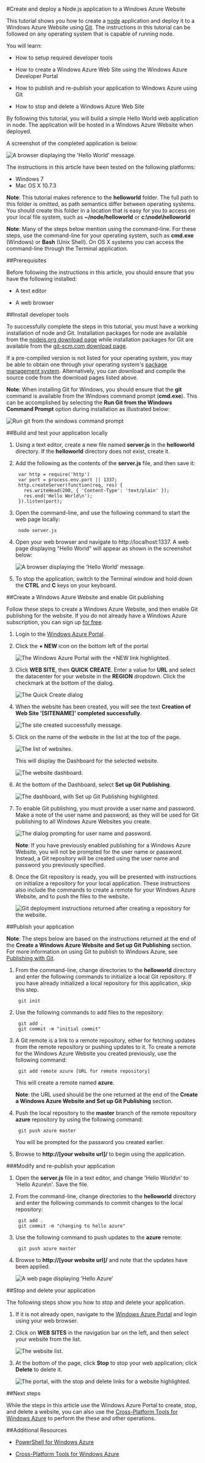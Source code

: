 <properties linkid="dev-nodejs-website" urldisplayname="Node.js Website" headerexpose pagetitle="Node.js Application using a Windows Azure Website" metakeywords="Azure Node.js tutorial, Azure Node.js, Azure Node.js tutorial" footerexpose="" metadescription="A tutorial that demonstrates deploying a Node.js application to a Windows Azure Website" umbraconavihide="0" disquscomments="1"></properties>

#Create and deploy a Node.js application to a Windows Azure Website

This tutorial shows you how to create a [node] application and deploy it to a Windows Azure Website using [Git]. The instructions in this tutorial can be followed on any operating system that is capable of running node.

You will learn:

* How to setup required developer tools

* How to create a Windows Azure Web Site using the Windows Azure Developer Portal

* How to publish and re-publish your application to Windows Azure using Git

* How to stop and delete a Windows Azure Web Site

By following this tutorial, you will build a simple Hello World web application in node. The application will be hosted in a Windows Azure Website when deployed.
 
A screenshot of the completed application is below:

![A browser displaying the 'Hello World' message.][helloworld-completed]

The instructions in this article have been tested on the following platforms:

* Windows 7
* Mac OS X 10.7.3

**Note**: This tutorial makes reference to the **helloworld** folder. The full path to this folder is omitted, as path semantics differ between operating systems. You should create this folder in a location that is easy for you to access on your local file system, such as **~/node/helloworld** or **c:\node\helloworld**

**Note**: Many of the steps below mention using the command-line. For these steps, use the command-line for your operating system, such as **cmd.exe** (Windows) or **Bash** (Unix Shell). On OS X systems you can access the command-line through the Terminal application.

##Prerequisites

Before following the instructions in this article, you should ensure that you have the following installed:

* A text editor

* A web browser

##Install developer tools

To successfully complete the steps in this tutorial, you must have a working installation of node and Git. Installation packages for node are available from the [nodejs.org download page] while installation packages for Git are available from the [git-scm.com download page].

If a pre-compiled version is not listed for your operating system, you may be able to obtain one through your operating system's [package management system]. Alternatively, you can download and compile the source code from the download pages listed above.

**Note**: When installing Git for Windows, you should ensure that the **git** command is available from the Windows command prompt (**cmd.exe**). This can be accomplished by selecting the **Run Git from the Windows Command Prompt** option during installation as illustrated below:

![Run git from the windows command prompt][windows-git-setup-path]

##Build and test your application locally

1. Using a text editor, create a new file named **server.js** in the **helloworld** directory. If the **helloworld** directory does not exist, create it.

2. Add the following as the contents of the **server.js** file, and then save it:

        var http = require('http')
        var port = process.env.port || 1337;
        http.createServer(function(req, res) {
          res.writeHead(200, { 'Content-Type': 'text/plain' });
          res.end('Hello World\n');
        }).listen(port);

3. Open the command-line, and use the following command to start the web page locally:

        node server.js

4. Open your web browser and navigate to http://localhost:1337. A web page displaying "Hello World" will appear as shown in the screenshot below:

    ![A browser displaying the 'Hello World' message.][helloworld-localhost]

5. To stop the application, switch to the Terminal window and hold down the **CTRL** and **C** keys on your keyboard.

##Create a Windows Azure Website and enable Git publishing

Follow these steps to create a Windows Azure Website, and then enable Git publishing for the website. If you do not already have a Windows Azure subscription, you can sign up [for free].

1. Login to the [Windows Azure Portal].

2. Click the **+ NEW** icon on the bottom left of the portal

    ![The Windows Azure Portal with the +NEW link highlighted.][portal-new-website]

3. Click **WEB SITE**, then **QUICK CREATE**. Enter a value for **URL** and select the datacenter for your website in the **REGION** dropdown. Click the checkmark at the bottom of the dialog.

    ![The Quick Create dialog][portal-quick-create]

4. When the website has been created, you will see the text **Creation of Web Site '[SITENAME]' completed successfully**. 

	![The site created successfully message.][portal-website-created]

5. Click on the name of the website in the list at the top of the page.

	![The list of websites.][portal-website-list]

	This will display the Dashboard for the selected website.

	![The website dashboard.][portal-website-dashboard]

6. At the bottom of the Dashboard, select **Set up Git Publishing**.

	![The dashboard, with Set up Git Publishing highlighted.][portal-website-dashboard-setup-git]

7. To enable Git publishing, you must provide a user name and password. Make a note of the user name and password, as they will be used for Git publishing to all Windows Azure Websites you create.

	![The dialog prompting for user name and password.][portal-git-username-password]

	**Note**: If you have previously enabled publishing for a Windows Azure Website, you will not be prompted for the user name or password. Instead, a Git repository will be created using the user name and password you previously specified.

8. Once the Git repository is ready, you will be presented with instructions on initialize a repository for your local application. These instructions also include the commands to create a remote for your Windows Azure Website, and to push the files to the website.

	![Git deployment instructions returned after creating a repository for the website.][portal-git-instructions]

##Publish your application

**Note**: The steps below are based on the instructions returned at the end of the **Create a Windows Azure Website and Set up Git Publishing** section. For more information on using Git to publish to Windows Azure, see [Publishing with Git].

1. From the command-line, change directories to the **helloworld** directory and enter the following commands to initialize a local Git repository. If you have already initialized a local repository for this application, skip this step.

		git init

2. Use the following commands to add files to the repository:

		git add .
		git commit -m "initial commit"

3. A Git remote is a link to a remote repository, either for fetching updates from the remote repository or pushing updates to it. To create a remote for the Windows Azure Website you created previously, use the following command:

		git add remote azure [URL for remote repository]

	This will create a remote named **azure**.

	**Note**: the URL used should be the one returned at the end of the **Create a Windows Azure Website and Set up Git Publishing** section.

4. Push the local repository to the **master** branch of the remote repository **azure** repository by using the following command:

		git push azure master

	You will be prompted for the password you created earlier.

5. Browse to **http://[your website url]/** to begin using the application.

###Modify and re-publish your application

1. Open the **server.js** file in a text editor, and change 'Hello World\n' to 'Hello Azure\n'. Save the file.

2. From the command-line, change directories to the **helloworld** directory and enter the following commands to commit changes to the local repository:

		git add .
		git commit -m "changing to hello azure"

3. Use the following command to push updates to the **azure** remote:

		git push azure master

4. Browse to **http://[your website url]/** and note that the updates have been applied.

	![A web page displaying 'Hello Azure'][hello-azure]

##Stop and delete your application

The following steps show you how to stop and delete your application.

1. If it is not already open, navigate to the [Windows Azure Portal] and login using your web browser.

2. Click on **WEB SITES** in the navigation bar on the left, and then select your website from the list.

	![The website list.][portal-website-list]

3. At the bottom of the page, click **Stop** to stop your web application; click **Delete** to delete it.

	![The portal, with the stop and delete links for a website highlighted.][portal-website-stop-delete]

##Next steps

While the steps in this article use the Windows Azure Portal to create, stop, and delete a website, you can also use the [Cross-Platform Tools for Windows Azure] to perform the these and other operations.

##Additional Resources

* [PowerShell for Windows Azure]

* [Cross-Platform Tools for Windows Azure]

[PowerShell for Windows Azure]: http://windowsazure.com
[node]: http://nodejs.org/
[Git]: http://git-scm.com/
[Windows Azure]: http://windowsazure.com
[Windows Azure Portal]: http://windowsazure.com
[for free]: http://windowsazure.com
[git-scm.com download page]: http://git-scm.com/download
[nodejs.org download page]: http://nodejs.org/#download
[package management system]: http://en.wikipedia.org/wiki/List_of_software_package_management_systems
[Cross-Platform Tools for Windows Azure]: http://windowsazure.com
[Publishing with Git]: http://windowsazure.com

[windows-git-setup-path]: ../Media/
[helloworld-completed]: ../Media/helloworld_completed.png
[helloworld-localhost]: ../Media/helloworld_localhost.png
[hello-azure]: ../Media/node_helloazure.png
[portal-new-website]: ../Media/portal_new_website.png
[portal-quick-create]: ../Media/portal_quick_create.png
[portal-website-created]: ../Media/portal_quick_create.png
[portal-website-list]: ../Media/portal_website_list.png
[portal-website-dashboard]: ../Media/portal_website_dashboard.png
[portal-website-dashboard-setup-git]: ../Media/portal-website-dashboard-setup-git.png
[portal-git-username-password]: ../Media/portal_git_username_password.png
[portal-git-instructions]: ../Media/portal_git_instructions.png
[portal-website-stop-delete]: ../Media/portal_website_stop_delete.png